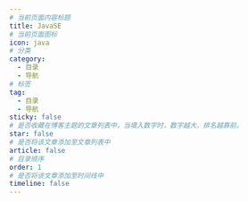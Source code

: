 ```yaml
---
# 当前页面内容标题
title: JavaSE
# 当前页面图标
icon: java
# 分类
category:
  - 目录
  - 导航
# 标签
tag:
  - 目录
  - 导航
sticky: false
# 是否收藏在博客主题的文章列表中，当填入数字时，数字越大，排名越靠前。
star: false
# 是否将该文章添加至文章列表中
article: false
# 目录顺序
order: 1
# 是否将该文章添加至时间线中
timeline: false
---
```


 <catalog/>

<!-- ## [1. java基础](./java基础.html)

## [2. 流程控制语句](./流程控制语句.html)

## [3. 数组和算法](./数组和算法.html)

## [4. 面向对象](./面向对象.html)

## [5. 常用api](./常用api.html) -->

<!-- ## [6. 异常机制](./异常机制.html) -->

<!-- ## [7. 泛型和枚举](./泛型和枚举.html) -->

<!-- ## [8. 多线程](./多线程.html) -->

<!-- ## [9. 树](./树.html) -->

<!-- ## [10. 集合框架](./集合框架.html) -->

<!-- ## [11. IO流](./io流.html) -->

<!-- ## [12. 注解和反射](./注解和反射.html) -->

<!-- ## [13. Java网络编程](./网络编程.html) -->

<!-- ## [14. nio](./nio.html) -->

<!-- ## [15. Java正则表达式](./Java正则表达式.html) -->
